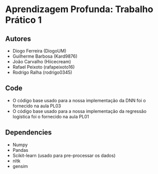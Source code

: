 # Aprendizagem Profunda: Trabalho Prático 1

## Autores

- Diogo Ferreira (DiogoUM)
- Guilherme Barbosa (Kard9876)
- João Carvalho (Hiicecream)
- Rafael Peixoto (rafapeixoto16)
- Rodrigo Ralha (rodrigo0345)

## Code

- O código base usado para a nossa implementação da DNN foi o fornecido na aula PL03
- O código base usado para a nossa implementação da regressão logística foi o fornecido na aula PL01


## Dependencies

- Numpy
- Pandas
- Scikit-learn (usado para pre-processar os dados)
- nltk
- gensim
